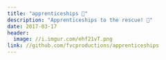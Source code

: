 ```yaml
---
title: "apprenticeships 🔧"
description: "Apprenticeships to the rescue! 🔧"
date: 2017-03-17
header:
  image: //i.imgur.com/ehf21vT.png
link: //github.com/fvcproductions/apprenticeships
---
```

